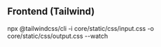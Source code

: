 


## Frontend (Tailwind)

npx @tailwindcss/cli -i core/static/css/input.css -o core/static/css/output.css --watch